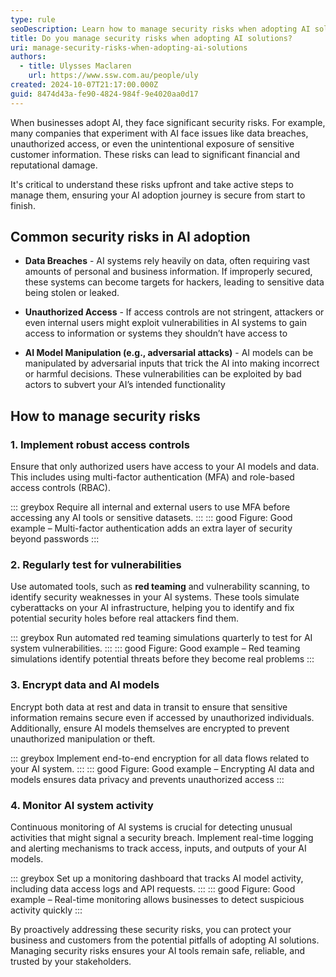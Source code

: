 ```yaml
---
type: rule
seoDescription: Learn how to manage security risks when adopting AI solutions, including cyberattacks, data breaches, and access control.
title: Do you manage security risks when adopting AI solutions?
uri: manage-security-risks-when-adopting-ai-solutions
authors:
  - title: Ulysses Maclaren
    url: https://www.ssw.com.au/people/uly
created: 2024-10-07T21:17:00.000Z
guid: 8474d43a-fe90-4824-984f-9e4020aa0d17
---
```


When businesses adopt AI, they face significant security risks. For example, many companies that experiment with AI face issues like data breaches, unauthorized access, or even the unintentional exposure of sensitive customer information. These risks can lead to significant financial and reputational damage.
 
It's critical to understand these risks upfront and take active steps to manage them, ensuring your AI adoption journey is secure from start to finish.
 
<!--endintro-->
 
## Common security risks in AI adoption
 
* **Data Breaches** - AI systems rely heavily on data, often requiring vast amounts of personal and business information. If improperly secured, these systems can become targets for hackers, leading to sensitive data being stolen or leaked.
   
* **Unauthorized Access** - If access controls are not stringent, attackers or even internal users might exploit vulnerabilities in AI systems to gain access to information or systems they shouldn’t have access to
   
* **AI Model Manipulation (e.g., adversarial attacks)** - AI models can be manipulated by adversarial inputs that trick the AI into making incorrect or harmful decisions. These vulnerabilities can be exploited by bad actors to subvert your AI’s intended functionality
 
## How to manage security risks

### 1. Implement robust access controls

Ensure that only authorized users have access to your AI models and data. This includes using multi-factor authentication (MFA) and role-based access controls (RBAC).

::: greybox
Require all internal and external users to use MFA before accessing any AI tools or sensitive datasets.
:::
::: good
Figure: Good example – Multi-factor authentication adds an extra layer of security beyond passwords
:::

### 2. Regularly test for vulnerabilities

Use automated tools, such as **red teaming** and vulnerability scanning, to identify security weaknesses in your AI systems. These tools simulate cyberattacks on your AI infrastructure, helping you to identify and fix potential security holes before real attackers find them.

::: greybox
Run automated red teaming simulations quarterly to test for AI system vulnerabilities.
:::
::: good
Figure: Good example – Red teaming simulations identify potential threats before they become real problems
:::

### 3. Encrypt data and AI models

Encrypt both data at rest and data in transit to ensure that sensitive information remains secure even if accessed by unauthorized individuals. Additionally, ensure AI models themselves are encrypted to prevent unauthorized manipulation or theft.

::: greybox
Implement end-to-end encryption for all data flows related to your AI system.
::: 
::: good
Figure: Good example – Encrypting AI data and models ensures data privacy and prevents unauthorized access
:::

### 4. Monitor AI system activity

Continuous monitoring of AI systems is crucial for detecting unusual activities that might signal a security breach. Implement real-time logging and alerting mechanisms to track access, inputs, and outputs of your AI models.

::: greybox
Set up a monitoring dashboard that tracks AI model activity, including data access logs and API requests.
:::
::: good
Figure: Good example – Real-time monitoring allows businesses to detect suspicious activity quickly
:::
 
By proactively addressing these security risks, you can protect your business and customers from the potential pitfalls of adopting AI solutions. Managing security risks ensures your AI tools remain safe, reliable, and trusted by your stakeholders.


